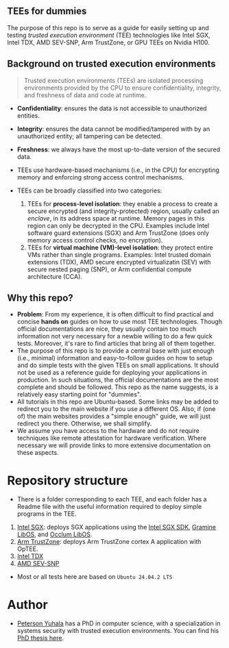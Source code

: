 ## TEEs for dummies
The purpose of this repo is to serve as a guide for easily setting up and testing _trusted execution environment_ (TEE) technologies like Intel SGX, Intel TDX, AMD SEV-SNP, Arm TrustZone, or GPU TEEs on Nvidia H100.

## Background on trusted execution environments
> Trusted execution environments (TEEs) are isolated processing environments provided by the CPU to ensure confidentiality, integrity, and freshness of data and code at runtime. 
  - **Confidentiality**: ensures the data is not accessible to unauthorized entities.
  - **Integrity**: ensures the data cannot be modified/tampered with by an unauthorized entity; all tampering can be detected.
  - **Freshness**: we always have the most up-to-date version of the secured data.
  
- TEEs use hardware-based mechanisms (i.e., in the CPU) for encrypting memory and enforcing strong access control mechanisms.  
- TEEs can be broadly classified into two categories: 
    1. TEEs for **process-level isolation**: they enable a process to create a secure encrypted (and integrity-protected) region, usually called an _enclave_, in its address space at runtime. Memory pages in this region can only be decrypted in the CPU. Examples include Intel software guard extensions (SGX) and Arm TrustZone (does only memory access control checks, no encryption).
    2. TEEs for **virtual machine (VM)-level isolation**: they protect entire VMs rather than single programs. Examples: Intel trusted domain extensions (TDX), AMD secure encrypted virtualizatin (SEV) with secure nested paging (SNP), or Arm confidential compute architecture (CCA).

## Why this repo?
- **Problem**: From my experience, it is often difficult to find practical and concise **hands on** guides on how to use most TEE technologies. Though official documentations are nice, they usually contain too much information not very necessary for a newbie willing to do a few quick tests. Moreover, it's rare to find articles that bring all of them together.
- The purpose of this repo is to provide a central base with just enough (i.e., minimal) information and easy-to-follow guides on how to setup and do simple tests with the given TEEs on small applications. It should not be used as a reference guide for deploying your applications in production. In such situations, the official documentations are the most complete and should be followed. This repo as the name suggests, is a relatively easy starting point for "dummies".
- All tutorials in this repo are Ubuntu-based. Some links may be added to redirect you to the main website if you use a different OS.
Also, if (one of) the main websites provides a "simple enough" guide, we will just redirect you there. Otherwise, we shall simplify.
- We assume you have access to the hardware and do not require techniques like remote attestation for hardware verification. Where necessary we will provide links to more extensive documentation on these aspects.  

# Repository structure
- There is a folder corresponding to each TEE, and each folder has a Readme file with the useful information required to deploy simple programs in the TEE.
1. [Intel SGX](sgx/README.md): deploys SGX applications using the [Intel SGX SDK](sgx/sdk-based/README.md), [Gramine LibOS](sgx/gramine-based/README.md), and [Occlum LibOS](sgx/occlum-based/README.md). 
2. [Arm TrustZone](trustzone/README.md): deploys Arm TrustZone cortex A application with OpTEE.
3. [Intel TDX](tdx/README.md)
4. [AMD SEV-SNP](sev-snp/README.md)

- Most or all tests here are based on `Ubuntu 24.04.2 LTS`

# Author
- [Peterson Yuhala](https://yuhala.github.io/) has a PhD in computer science, with a specialization in systems security with trusted execution environments. You can find his [PhD thesis here](https://yuhala.github.io/assets/pdf/thesis-peterson-yuhala.pdf).
  


